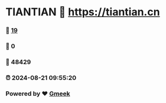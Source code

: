 # TIANTIAN :link: https://tiantian.cn 
### :page_facing_up: [19](https://tiantian.cn/tag.html) 
### :speech_balloon: 0 
### :hibiscus: 48429 
### :alarm_clock: 2024-08-21 09:55:20 
### Powered by :heart: [Gmeek](https://github.com/Meekdai/Gmeek)
